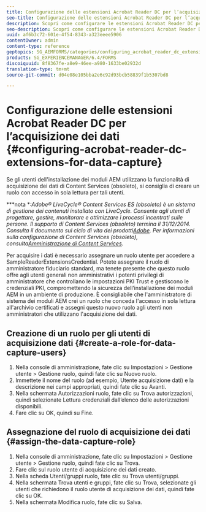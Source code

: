 ```yaml
---
title: Configurazione delle estensioni Acrobat Reader DC per l’acquisizione dei dati
seo-title: Configurazione delle estensioni Acrobat Reader DC per l’acquisizione dei dati
description: Scopri come configurare le estensioni Acrobat Reader DC per l’acquisizione dei dati.
seo-description: Scopri come configurare le estensioni Acrobat Reader DC per l’acquisizione dei dati.
uuid: af6b3c72-601e-4f54-8343-a323eeee5906
contentOwner: admin
content-type: reference
geptopics: SG_AEMFORMS/categories/configuring_acrobat_reader_dc_extensions
products: SG_EXPERIENCEMANAGER/6.4/FORMS
discoiquuid: 8f8367fe-a8e9-46ee-a980-1633be02932d
translation-type: tm+mt
source-git-commit: d04e08e105bba2e6c92d93bcb58839f1b5307bd8

---
```



# Configurazione delle estensioni Acrobat Reader DC per l’acquisizione dei dati {#configuring-acrobat-reader-dc-extensions-for-data-capture}

Se gli utenti dell&#39;installazione dei moduli AEM utilizzano la funzionalità di acquisizione dei dati di Content Services (obsoleto), si consiglia di creare un ruolo con accesso in sola lettura per tali utenti.

***nota **:Adobe® LiveCycle® Content Services ES (obsoleto) è un sistema di gestione dei contenuti installato con LiveCycle. Consente agli utenti di progettare, gestire, monitorare e ottimizzare i processi incentrati sulle persone. Il supporto di Content Services (obsoleto) termina il 31/12/2014. Consulta il documento sul ciclo di vita dei prodotti[Adobe](https://www.adobe.com/support/products/enterprise/eol/eol_matrix.html). Per informazioni sulla configurazione di Content Services (obsoleto), consulta[Amministrazione di Content Services](https://help.adobe.com/en_US/livecycle/9.0/admin_contentservices.pdf).*

Per acquisire i dati è necessario assegnare un ruolo utente per accedere a SampleReaderExtensionsCredential. Potete assegnare il ruolo di amministratore fiduciario standard, ma tenete presente che questo ruolo offre agli utenti generali non amministrativi i potenti privilegi di amministratore che controllano le impostazioni PKI Trust e gestiscono le credenziali PKI, compromettendo la sicurezza dell’installazione dei moduli AEM in un ambiente di produzione. È consigliabile che l&#39;amministratore di sistema dei moduli AEM crei un ruolo che conceda l&#39;accesso in sola lettura all&#39;archivio certificati e assegni questo nuovo ruolo agli utenti non amministratori che utilizzano l&#39;acquisizione dei dati.

## Creazione di un ruolo per gli utenti di acquisizione dati {#create-a-role-for-data-capture-users}

1. Nella console di amministrazione, fate clic su Impostazioni > Gestione utente > Gestione ruolo, quindi fate clic su Nuovo ruolo.
1. Immettete il nome del ruolo (ad esempio, Utente acquisizione dati) e la descrizione nei campi appropriati, quindi fate clic su Avanti.
1. Nella schermata Autorizzazioni ruolo, fate clic su Trova autorizzazioni, quindi selezionate Lettura credenziali dall’elenco delle autorizzazioni disponibili.
1. Fare clic su OK, quindi su Fine.

## Assegnazione del ruolo di acquisizione dei dati {#assign-the-data-capture-role}

1. Nella console di amministrazione, fate clic su Impostazioni > Gestione utente > Gestione ruolo, quindi fate clic su Trova.
1. Fare clic sul ruolo utente di acquisizione dei dati creato.
1. Nella scheda Utenti/gruppi ruolo, fate clic su Trova utenti/gruppi.
1. Nella schermata Trova utenti e gruppi, fate clic su Trova, selezionate gli utenti che richiedono il ruolo utente di acquisizione dei dati, quindi fate clic su OK.
1. Nella schermata Modifica ruolo, fate clic su Salva.

